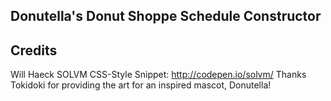 ## Donutella's Donut Shoppe Schedule Constructor



## Credits
Will Haeck
SOLVM CSS-Style Snippet: http://codepen.io/solvm/
Thanks Tokidoki for providing the art for an inspired mascot, Donutella!

